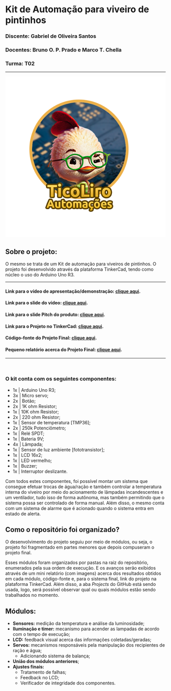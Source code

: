 # **Kit de Automação para viveiro de pintinhos**

### **Discente:** Gabriel de Oliveira Santos
### **Docentes:** Bruno O. P. Prado e Marco T. Chella
### **Turma:** T02

<hr>

![Logo da empresa](./midia/logo-empresa.png "Logo da empresa")

## **Sobre o projeto:**

O mesmo se trata de um Kit de automação para viveiros de pintinhos. O projeto foi desenvolvido através da plataforma TinkerCad, tendo como núcleo o uso do Arduino Uno R3.

<hr>


#### Link para o vídeo de apresentação/demonstração: [clique aqui](https://youtu.be/y7Wwthm2X3s).

#### Link para o slide do vídeo: [clique aqui](https://drive.google.com/file/d/18LDEdYvpb_x06BdekQDMNSgDQEDX0thg/view?usp=sharing).

#### Link para o slide Pitch do produto: [clique aqui](https://drive.google.com/file/d/1FXR7Pblmw9-ygJToVi3Be3Yff-kcoqTP/view?usp=sharing).

#### Link para o Projeto no TinkerCad: [clique aqui](https://www.tinkercad.com/things/dI47YsIoyZI?sharecode=rwJta748ZPPNbRexio5A3HT2yMuB3HLH1L5iRSYlwyw).

#### Código-fonte do Projeto Final: [clique aqui](./7-Projeto%20Final/ProjetoFinal.ino).

#### Pequeno relatório acerca do Projeto Final: [clique aqui](./7-Projeto%20Final/relatório.md).

<hr>
<br>

### O kit conta com os seguintes componentes:
- 1x | Arduino Uno R3;
- 3x | Micro servo;
- 2x | Botão;
- 2x | 1K ohm Resistor;
- 1x | 10K ohm Resistor;
- 2x | 220 ohm Resistor;
- 1x | Sensor de temperatura [TMP36];
- 2x | 250k Potenciômetro;
- 1x | Relé SPDT;
- 1x | Bateria 9V;
- 4x | Lâmpada;
- 1x | Sensor de luz ambiente [fototransistor];
- 1x | LCD 16x2;
- 1x | LED vermelho;
- 1x | Buzzer;
- 1x | Interruptor deslizante.

Com todos estes componentes, foi possível montar um sistema que consegue efetuar trocas de água/ração e também controlar a temperatura interna do viveiro por meio do acionamento de lâmpadas incandescentes e um ventilador, tudo isso de forma autônoma, mas também permitindo que o sistema possa ser controlado de forma manual. Além disso, o mesmo conta com um sistema de alarme que é acionado quando o sistema entra em estado de alerta.

## **Como o repositório foi organizado?**
O desenvolvimento do projeto seguiu por meio de módulos, ou seja, o projeto foi fragmentado em partes menores que depois compuseram o projeto final.

Esses módulos foram organizados por pastas na raiz do repositório, enumerados pela sua ordem de execução. E os avanços serão exibidos através de um mini relatório (com imagens) acerca dos resultados obtidos em cada módulo, código-fonte e, para o sistema final, link do projeto na plataforma TinkerCad. Além disso, a aba _Projects_ do GitHub está sendo usada, logo, será possível observar qual ou quais módulos estão sendo trabalhados no momento.

## **Módulos:**
- **Sensores:** medição da temperatura e análise da luminosidade;
- **Iluminação e timer:** mecanismo para acender as lampadas de acordo com o tempo de execução;
- **LCD:** feedback visual acerca das informações coletadas/geradas;
- **Servos:** mecanismos responsáveis pela manipulação dos recipientes de ração e água;
	- Adicionando sistema de balança;
- **União dos módulos anteriores**;
- **Ajustes finais:**
	- Tratamento de falhas;
	- Feedback no LCD;
	- Verificador de integridade dos componentes.